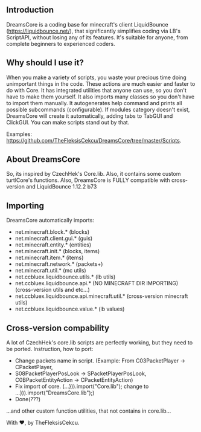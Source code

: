 ## Introduction
DreamsCore is a coding base for minecraft's client LiquidBounce (https://liquidbounce.net/), that significantly simplifies coding via LB's ScriptAPI, without losing any of its features.
It's suitable for anyone, from complete beginners to experienced coders.

## Why should I use it?
When you make a variety of scripts, you waste your precious time doing unimportant things in the code. These actions are much easier and faster to do with Core.
It has integrated utilities that anyone can use, so you don't have to make them yourself. It also imports many classes so you don't have to import them manually.
It autogenerates help command and prints all possible subcommands (configurable).
If modules category doesn't exist, DreamsCore will create it automatically, adding tabs to TabGUI and ClickGUI. You can make scripts stand out by that.

Examples: https://github.com/TheFleksisCekcu/DreamsCore/tree/master/Scripts.

## About DreamsCore
So, its inspired by CzechHek's Core.lib.
Also, it contains some custom turtlCore's functions.
Also, DreamsCore is FULLY compatible with cross-version and LiquidBounce 1.12.2 b73

## Importing
DreamsCore automatically imports:
* net.minecraft.block.* (blocks)
* net.minecraft.client.gui.* (guis)
* net.minecraft.entity.* (entities)
* net.minecraft.init.* (blocks, items)
* net.minecraft.item.* (items)
* net.minecraft.network.* (packets+)
* net.minecraft.util.* (mc utils)
* net.ccbluex.liquidbounce.utils.* (lb utils)
* net.ccbluex.liquidbounce.api.* (NO MINECRAFT DIR IMPORTING) (cross-version utils and etc...)
* net.ccbluex.liquidbounce.api.minecraft.util.* (cross-version minecraft utils)
* net.ccbluex.liquidbounce.value.* (lb values)

## Cross-version compability
A lot of CzechHek's core.lib scripts are perfectly working, but they need to be ported.
Instruction, how to port:

* Change packets name in script. (Example: From C03PacketPlayer -> CPacketPlayer, 
* S08PacketPlayerPosLook -> SPacketPlayerPosLook, C0BPacketEntityAction -> CPacketEntityAction)
* Fix import of core. (...})).import("Core.lib"); change to ...})).import("DreamsCore.lib");)
* Done(???)

...and other custom function utilities, that not contains in core.lib...

With ❤️, by TheFleksisCekcu. 


